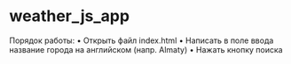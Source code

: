 # weather_js_app

Порядок работы:
•	Открыть файл index.html
•	Написать в поле ввода название города на английском (напр. Almaty)
•	Нажать кнопку поиска
